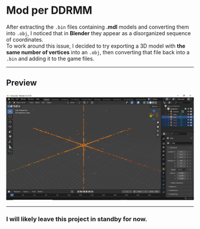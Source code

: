 # Mod per DDRMM

After extracting the `.bin` files containing **.mdl** models and converting them into `.obj`, I noticed that in **Blender** they appear as a disorganized sequence of coordinates.  
To work around this issue, I decided to try exporting a 3D model with **the same number of vertices** into an `.obj`, then converting that file back into a `.bin` and adding it to the game files.

---

## Preview

![Luigi Preview](https://github.com/unity28/DanceDanceRevolution-repo/blob/main/screenshot.png)

---

### I will likely leave this project in standby for now.
